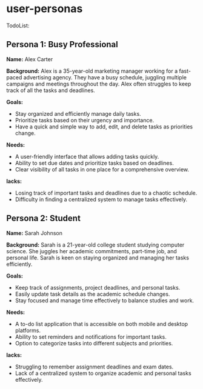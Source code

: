 # user-personas

 TodoList:

## Persona 1: Busy Professional

**Name:** Alex Carter

**Background:** Alex is a 35-year-old marketing manager working for a fast-paced advertising agency. They have a busy schedule, juggling multiple campaigns and meetings throughout the day. Alex often struggles to keep track of all the tasks and deadlines.

**Goals:**

- Stay organized and efficiently manage daily tasks.
- Prioritize tasks based on their urgency and importance.
- Have a quick and simple way to add, edit, and delete tasks as priorities change.

**Needs:**

- A user-friendly interface that allows adding tasks quickly.
- Ability to set due dates and prioritize tasks based on deadlines.
- Clear visibility of all tasks in one place for a comprehensive overview.

**lacks:**

- Losing track of important tasks and deadlines due to a chaotic schedule.
- Difficulty in finding a centralized system to manage tasks effectively.

## Persona 2: Student

**Name:** Sarah Johnson

**Background:** Sarah is a 21-year-old college student studying computer science. She juggles her academic commitments, part-time job, and personal life. Sarah is keen on staying organized and managing her tasks efficiently.

**Goals:**

- Keep track of assignments, project deadlines, and personal tasks.
- Easily update task details as the academic schedule changes.
- Stay focused and manage time effectively to balance studies and work.

**Needs:**

- A to-do list application that is accessible on both mobile and desktop platforms.
- Ability to set reminders and notifications for important tasks.
- Option to categorize tasks into different subjects and priorities.

**lacks:**

- Struggling to remember assignment deadlines and exam dates.
- Lack of a centralized system to organize academic and personal tasks effectively.
